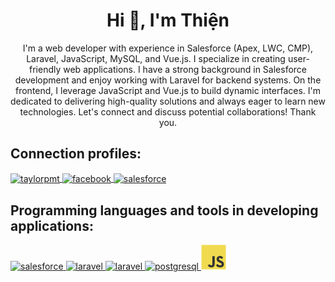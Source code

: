 <h1 align="center">Hi 👋, I'm Thiện</h1>
<p align="center">
I'm a web developer with experience in Salesforce (Apex, LWC, CMP), Laravel, JavaScript, MySQL, and Vue.js. 
I specialize in creating user-friendly web applications. 
I have a strong background in Salesforce development and enjoy working with Laravel for backend systems. 
On the frontend, I leverage JavaScript and Vue.js to build dynamic interfaces. 
I'm dedicated to delivering high-quality solutions and always eager to learn new technologies. 
Let's connect and discuss potential collaborations! Thank you.
</p>

<h2 align="left">Connection profiles:</h2>
<p align="left">
   <a href="https://www.linkedin.com/in/taylorpmt" target="_blank">
    <img align="center" src="https://raw.githubusercontent.com/rahuldkjain/github-profile-readme-generator/master/src/images/icons/Social/linked-in-alt.svg"   alt="taylorpmt" height="40" width="50" />
   </a>
   <a href="https://www.facebook.com/thien.phamminh1998" target="_blank">
     <img align="center" src="https://cdn.jsdelivr.net/npm/simple-icons@4.0.0/icons/facebook.svg" alt="facebook" height="40" width="50" />
   </a>
   <a href="https://trailblazer.me/id/thienphamminh300898" target="_blank">
     <img align="center" src="https://trailhead.salesforce.com/assets/trailhead-logo-5d3354441b4d8b97f21075b65e2aea266780d45943bbb36796ac25dc7cf4adc9.svg" alt="salesforce" height="40" width="50" />
   </a>
</p>

<h2 align="left">Programming languages and tools in developing applications:</h2>
<p align="left"> 
   <a href="https://www.salesforce.com/" target="_blank" rel="noreferrer"> 
      <img src="https://cdn.jsdelivr.net/npm/simple-icons@4.0.0/icons/salesforce.svg" alt="salesforce" width="50" height="40"/> 
   </a> 
   <a href="https://www.php.net/" target="_blank" rel="noreferrer"> 
      <img src="https://cdn.jsdelivr.net/npm/simple-icons@4.0.0/icons/php.svg" alt="laravel" width="40" height="40"/> 
   </a> 
   <a href="https://laravel.com/" target="_blank" rel="noreferrer"> 
      <img src="https://laravel.com/img/logomark.min.svg" alt="laravel" width="40" height="40"/> 
   </a> 
   <a href="https://www.postgresql.org/" target="_blank" rel="noreferrer"> 
      <img src="https://www.postgresql.org/media/img/about/press/elephant.png" alt="postgresql" width="50" height="40"/> 
   <a href="https://developer.mozilla.org/en-US/docs/Web/JavaScript" target="_blank" rel="noreferrer"> 
     <img src="https://raw.githubusercontent.com/devicons/devicon/master/icons/javascript/javascript-original.svg" 
      alt="javascript" width="40" height="40"/> 
   </a> 
</p>
